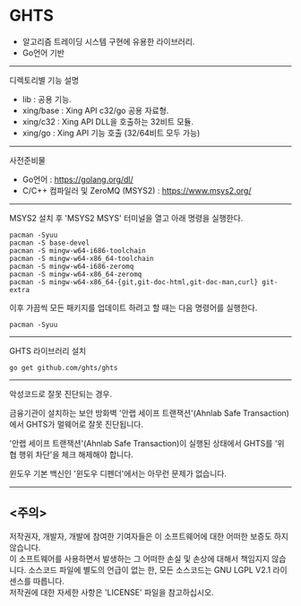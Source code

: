 GHTS
====

- 알고리즘 트레이딩 시스템 구현에 유용한 라이브러리.  
- Go언어 기반

*********************************************************

디렉토리별 기능 설명  
- lib : 공용 기능.
- xing/base : Xing API c32/go 공용 자료형.
- xing/c32 : Xing API DLL을 호출하는 32비트 모듈.
- xing/go : Xing API 기능 호출 (32/64비트 모두 가능)

*********************************************************

사전준비물
- Go언어 : https://golang.org/dl/
- C/C++ 컴파일러 및 ZeroMQ (MSYS2) : https://www.msys2.org/

*********************************************************
MSYS2 설치 후 'MSYS2 MSYS' 터미널을 열고 아래 명령을 실행한다.

<pre><code>pacman -Syuu 
pacman -S base-devel
pacman -S mingw-w64-i686-toolchain
pacman -S mingw-w64-x86_64-toolchain
pacman -S mingw-w64-i686-zeromq
pacman -S mingw-w64-x86_64-zeromq
pacman -S mingw-w64-x86_64-{git,git-doc-html,git-doc-man,curl} git-extra</code></pre>

이후 가끔씩 모든 패키지를 업데이트 하려고 할 때는 다음 명령어를 실행한다.
<pre><code>pacman -Syuu</code></pre>

*********************************************************
GHTS 라이브러리 설치

<pre><code>go get github.com/ghts/ghts</code></pre>
 
*********************************************************

악성코드로 잘못 진단되는 경우.

금융기관이 설치하는 보안 방화벽 '안랩 세이프 트랜잭션'(Ahnlab Safe Transaction)에서 GHTS가 멀웨어로 잘못 진단됩니다.

'안랩 세이프 트랜잭션'(Ahnlab Safe Transaction)이 실행된 상태에서 GHTS를 '위협 행위 차단'을 체크 해제해야 합니다.

윈도우 기본 백신인 '윈도우 디펜더'에서는 아무런 문제가 없습니다. 

*********************************************************    
  
<주의>
------
저작권자, 개발자, 개발에 참여한 기여자들은 이 소프트웨어에 대한 어떠한 보증도 하지 않습니다.  
이 소프트웨어를 사용하면서 발생하는 그 어떠한 손실 및 손상에 대해서 책임지지 않습니다.
소스코드 파일에 별도의 언급이 없는 한, 모든 소스코드는 GNU LGPL V2.1 라이센스를 따릅니다.  
저작권에 대한 자세한 사항은 'LICENSE' 파일을 참고하십시오.
